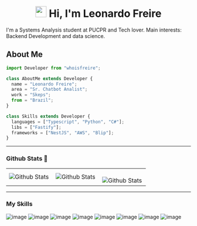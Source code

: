 <h1 align="center">
 <img src="https://media.giphy.com/media/hvRJCLFzcasrR4ia7z/giphy.gif" width="30px"> 
 Hi, I'm Leonardo Freire</a></h1>
I'm a Systems Analysis student at PUCPR and Tech lover. Main interests: Backend Development and data science.

## About Me

```js
import Developer from "whoisfreire";

class AboutMe extends Developer {
  name = "Leonardo Freire";
  area = "Sr. Chatbot Analist";
  work = "Skeps";
  from = "Brazil";
}

class Skills extends Developer {
  languages = ["Typescript", "Python", "C#"];
  libs = ["Fastify"];
  frameworks = ["NestJS", "AWS", "Blip"];
}
```

---

### Github Stats 🚀

<table>
  <tr>
    <td>
      <img
        align="left"
        src="https://github-readme-stats.vercel.app/api?username=whoisfreire&theme=dark&hide_border=false&include_all_commits=true"
        alt="Github Stats"
      />
    </td>
    <td>
      <img
        align="left"
        src="https://github-readme-stats.vercel.app/api/top-langs/?username=whoisfreire&theme=dark&hide_border=false&include_all_commits=true&count_private=true&layout=compact"
        alt="Github Stats"
      />
    </td>
    <td>
      <br />
      <img
        align="left"
        src="https://github-readme-streak-stats.herokuapp.com/?user=whoisfreire&theme=dark&hide_border=false"
        alt="Github Stats"
      />
    </td>
  </tr>
</table>

---

### My Skills

![image](https://img.shields.io/badge/TypeScript-007ACC?style=for-the-badge&logo=typescript&logoColor=white)
![image](	https://img.shields.io/badge/C%23-239120?style=for-the-badge&logo=c-sharp&logoColor=white)
![image](https://img.shields.io/badge/Node.js-339933?style=for-the-badge&logo=nodedotjs&logoColor=white)
![image](https://img.shields.io/badge/.NET-512BD4?style=for-the-badge&logo=dotnet&logoColor=white)
![image](https://img.shields.io/badge/Docker-2CA5E0?style=for-the-badge&logo=docker&logoColor=white)
![image](https://img.shields.io/badge/Postman-FF6C37?style=for-the-badge&logo=Postman&logoColor=white)
![image](https://img.shields.io/badge/VSCode-0078D4?style=for-the-badge&logo=visual%20studio%20code&logoColor=white)
![image](https://img.shields.io/badge/Visual_Studio-5C2D91?style=for-the-badge&logo=visual%20studio&logoColor=white)






